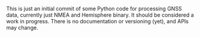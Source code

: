 This is just an initial commit of some Python code for processing GNSS data,
currently just NMEA and Hemisphere binary.  It should be considered a work
in progress.  There is no documentation or versioning (yet), and APIs may
change.
